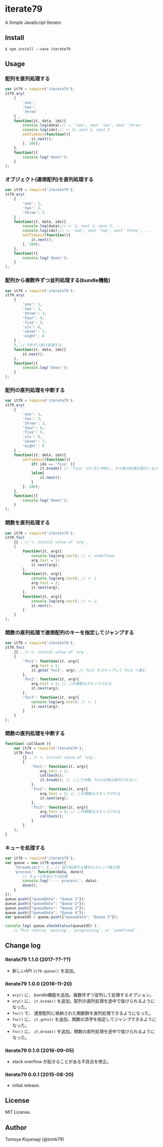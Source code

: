 # iterate79

A Simple JavaScript Iterator.

## Install

```
$ npm install --save iterate79
```

## Usage

### 配列を直列処理する

```js
var it79 = require('iterate79');
it79.ary(
	[
		'one',
		'two',
		'three'
	] ,
	function(it, data, idx){
		console.log(data);// <- 'one', next 'two', next 'three'
		console.log(idx);// <- 0, next 1, next 2
		setTimeout(function(){
			it.next();
		}, 100);
	},
	function(){
		console.log('done!');
	}
);
```

### オブジェクト(連想配列)を直列処理する

```js
var it79 = require('iterate79');
it79.ary(
	{
		'one': 1,
		'two': 2,
		'three': 3
	} ,
	function(it, data, idx){
		console.log(data);// <- 1, next 2, next 3, ...
		console.log(idx);// <- 'one', next 'two', next 'three', ...
		setTimeout(function(){
			it.next();
		}, 100);
	},
	function(){
		console.log('done!');
	}
);
```

### 配列から複数件ずつ並列処理する(bundle機能)

```js
var it79 = require('iterate79');
it79.ary(
	{
		'one': 1,
		'two': 2,
		'three': 3,
		'four': 4,
		'five': 5,
		'six': 6,
		'seven': 7,
		'eight': 8
	} ,
	3, // 3件ずつ並行処理する
	function(it, data, idx){
		it.next();
	},
	function(){
		console.log('done!');
	}
);
```

### 配列の直列処理を中断する

```js
var it79 = require('iterate79');
it79.ary(
	{
		'one': 1,
		'two': 2,
		'three': 3,
		'four': 4,
		'five': 5,
		'six': 6,
		'seven': 7,
		'eight': 8
	} ,
	function(it, data, idx){
		setTimeout(function(){
			if( idx == 'five' ){
				it.break() // 'five' のときに中断し、その後の処理は実行しない
			}else{
				it.next();
			}
		}, 100);
	},
	function(){
		console.log('done!');
	}
);
```

### 関数を直列処理する

```js
var it79 = require('iterate79');
it79.fnc(
	{} , // <- initial value of `arg`.
	[
		function(it, arg){
			console.log(arg.test); // <- undefined
			arg.test = 1;
			it.next(arg);
		},
		function(it, arg){
			console.log(arg.test); // <- 1
			arg.test = 2;
			it.next(arg);
		},
		function(it, arg){
			console.log(arg.test); // <- 2
			it.next();
		}
	]
);
```

### 関数の直列処理で連想配列のキーを指定してジャンプする

```js
var it79 = require('iterate79');
it79.fnc(
	{} , // <- initial value of `arg`.
	{
		'fnc1': function(it, arg){
			arg.test = 1;
			it.goto('fnc3', arg); // fnc2 をスキップして fnc3 へ進む
		},
		'fnc2': function(it, arg){
			arg.test = 2; // この関数はスキップされる
			it.next(arg);
		},
		'fnc3': function(it, arg){
			console.log(arg.test); // <- 1
			it.next(arg);
		}
	}
);
```

### 関数の直列処理を中断する

```js
function( callback ){
	var it79 = require('iterate79');
	it79.fnc(
		{} , // <- initial value of `arg`.
		{
			'fnc1': function(it, arg){
				arg.test = 1;
				callback();
				it.break(); // ここで中断。fnc2以降は実行されない。
			},
			'fnc2': function(it, arg){
				arg.test = 2; // この関数はスキップされる
				it.next(arg);
			},
			'fnc3': function(it, arg){
				arg.test = 3; // この関数はスキップされる
				callback();
			}
		}
	);
}
```

### キューを処理する

```js
var it79 = require('iterate79');
var queue = new it79.queue({
	'threadLimit': 3 , // 並行処理する場合のスレッド数上限
	'process': function(data, done){
		// キュー1件あたりの処理
		console.log('---- process:', data);
		done();
	}
});
queue.push({"queueData": "Queue 1"});
queue.push({"queueData": "Queue 2"});
queue.push({"queueData": "Queue 3"});
queue.push({"queueData": "Queue 4"});
var queueId5 = queue.push({"queueData": "Queue 5"});

console.log( queue.checkStatus(queueId5) );
    // This returns `waiting`, `progressing`, or `undefined`.
```

## Change log

### iterate79 1.1.0 (2017-??-??)

- 新しいAPI `it79.queue()` を追加。

### iterate79 1.0.0 (2016-11-20)

- `ary()` に、 bundle機能を追加。複数件ずつ並列して処理するオプション。
- `ary()` に、 `it.break()` を追加。配列の直列処理を途中で抜けられるようになった。
- `fnc()` で、 連想配列に格納された関数群を直列処理できるようになった。
- `fnc()` に、 `it.goto()` を追加。関数の添字を指定してジャンプできるようになった。
- `fnc()` に、 `it.break()` を追加。関数の直列処理を途中で抜けられるようになった。

### iterate79 0.1.0 (2016-09-05)

- stack overflow が起きることがある不具合を修正。

### iterate79 0.0.1 (2015-08-20)

- initial release.

## License

MIT License.

## Author

Tomoya Koyanagi (@tomk79)
